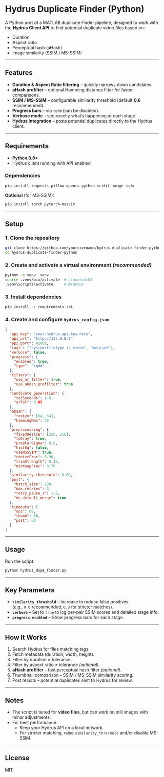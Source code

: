 # Hydrus Duplicate Finder (Python)

A Python port of a MATLAB duplicate-finder pipeline, designed to work with the **Hydrus Client API** to find potential duplicate video files based on:

- Duration
- Aspect ratio
- Perceptual hash (aHash)
- Image similarity (SSIM / MS-SSIM)

---

## Features

- **Duration & Aspect Ratio filtering** – quickly narrows down candidates.
- **aHash prefilter** – optional Hamming distance filter for faster comparisons.
- **SSIM / MS-SSIM** – configurable similarity threshold (default **0.6** recommended).
- **Progress bars** – via `tqdm` (can be disabled).
- **Verbose mode** – see exactly what’s happening at each stage.
- **Hydrus integration** – posts potential duplicates directly to the Hydrus client.

---

## Requirements

- **Python 3.8+**
- Hydrus client running with API enabled

### Dependencies

```bash
pip install requests pillow opencv-python scikit-image tqdm
```

**Optional** (for MS-SSIM):

```bash
pip install torch pytorch-msssim
```

---

## Setup

### 1. Clone the repository
```bash
git clone https://github.com/yourusername/hydrus-duplicate-finder-python.git
cd hydrus-duplicate-finder-python
```

### 2. Create and activate a virtual environment *(recommended)*
```bash
python -m venv .venv
source .venv/bin/activate  # Linux/macOS
.venv\Scripts\activate     # Windows
```

### 3. Install dependencies
```bash
pip install -r requirements.txt
```

### 4. Create and configure `hydrus_config.json`
```json
{
  "api_key": "your-hydrus-api-key-here",
  "api_url": "http://127.0.0.1",
  "api_port": 42001,
  "tags": ["system:filetype is video", "meta:pd"],
  "verbose": false,
  "progress": {
    "enabled": true,
    "type": "tqdm"
  },
  "filters": {
    "use_ar_filter": true,
    "use_ahash_prefilter": true
  },
  "candidate_generation": {
    "tolSeconds": 1.0,
    "arTol": 0.05
  },
  "ahash": {
    "resize": [64, 64],
    "hammingMax": 32
  },
  "preprocessing": {
    "fixedResize": [256, 256],
    "toGray": true,
    "preBlurSigma": 0.6,
    "histEq": false,
    "useMSSSIM": true,
    "centerFrac": 0.90,
    "trimStrength": 0.15,
    "minKeepFrac": 0.70
  },
  "similarity_threshold": 0.60,
  "post": {
    "batch_size": 200,
    "max_retries": 3,
    "retry_pause_s": 1.0,
    "do_default_merge": true
  },
  "timeouts": {
    "api": 60,
    "thumb": 60,
    "post": 60
  }
}
```

---

## Usage

Run the script:

```bash
python hydrus_dupe_finder.py
```

---

## Key Parameters

- **`similarity_threshold`** – Increase to reduce false positives  
  (e.g., `0.6` recommended, `0.8` for stricter matches).
- **`verbose`** – Set to `true` to log per-pair SSIM scores and detailed stage info.
- **`progress.enabled`** – Show progress bars for each stage.

---

## How It Works

1. Search Hydrus for files matching tags.
2. Fetch metadata (duration, width, height).
3. Filter by duration ± tolerance.
4. Filter by aspect ratio ± tolerance *(optional)*.
5. **aHash prefilter** – fast perceptual hash filter *(optional)*.
6. Thumbnail comparison – SSIM / MS-SSIM similarity scoring.
7. Post results – potential duplicates sent to Hydrus for review.

---

## Notes

- The script is tuned for **video files**, but can work on still images with minor adjustments.
- For best performance:
  - Keep your Hydrus API on a local network.
  - For stricter matching, raise `similarity_threshold` and/or disable MS-SSIM.

---

## License

[MIT](LICENSE)
